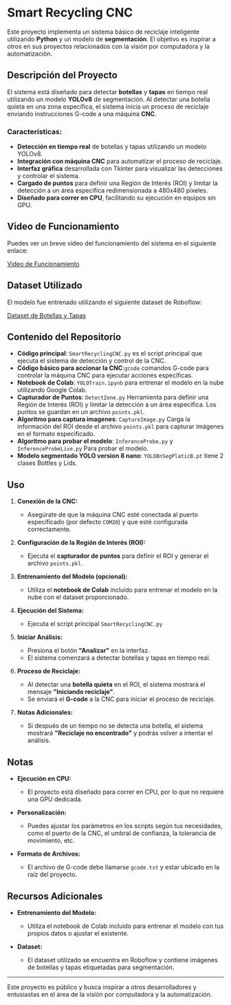 # Smart Recycling CNC

Este proyecto implementa un sistema básico de reciclaje inteligente utilizando **Python** y un modelo de **segmentación**. El objetivo es inspirar a otros en sus proyectos relacionados con la visión por computadora y la automatización.

## Descripción del Proyecto

El sistema está diseñado para detectar **botellas** y **tapas** en tiempo real utilizando un modelo **YOLOv8** de segmentación. Al detectar una botella quieta en una zona específica, el sistema inicia un proceso de reciclaje enviando instrucciones G-code a una máquina **CNC**.

### Características:

- **Detección en tiempo real** de botellas y tapas utilizando un modelo YOLOv8.
- **Integración con máquina CNC** para automatizar el proceso de reciclaje.
- **Interfaz gráfica** desarrollada con Tkinter para visualizar las detecciones y controlar el sistema.
- **Cargado de puntos** para definir una Región de Interés (ROI) y limitar la detección a un área específica redimensionada a 480x480 píxeles.
- **Diseñado para correr en CPU**, facilitando su ejecución en equipos sin GPU.

## Video de Funcionamiento

Puedes ver un breve video del funcionamiento del sistema en el siguiente enlace:

[Video de Funcionamiento](https://drive.google.com/file/d/1D1MtQpHgZ8GRgle3CkPdneBa_89ZZzaj/view?usp=sharing)

## Dataset Utilizado

El modelo fue entrenado utilizando el siguiente dataset de Roboflow:

[Dataset de Botellas y Tapas](https://universe.roboflow.com/labs-odu3x/plastic-bottles-4bt1x)

## Contenido del Repositorio

- **Código principal**: `SmartRecyclingCNC.py` es el script principal que ejecuta el sistema de detección y control de la CNC.
- **Código básico para accionar la CNC**:`gcode`  comandos G-code para controlar la máquina CNC para ejecutar acciones específicas.
- **Notebook de Colab**: `YOLOTrain.ipynb` para entrenar el modelo en la nube utilizando Google Colab.
- **Capturador de Puntos**: `DetectZone.py` Herramienta para definir una Región de Interés (ROI) y limitar la detección a un área específica. Los puntos se guardan en un archivo `points.pkl`.
- **Algoritmo para captura imagenes**: `CaptureImage.py` Carga la información del ROI desde el archivo `points.pkl` para capturar imágenes en el formato especificado.
- **Algoritmo para probar el modelo**: `InferenceProbe.py` y `InferenceProbeLive.py` Para probar el modelo.
- **Modelo segmentado YOLO version 8 nano**: `YOLO8nSegPlaticB.pt` tiene 2 clases Bottles y Lids.



## Uso

1. **Conexión de la CNC:**

   - Asegúrate de que la máquina CNC esté conectada al puerto especificado (por defecto `COM20`) y que esté configurada correctamente.

2. **Configuración de la Región de Interés (ROI):**

   - Ejecuta el **capturador de puntos** para definir el ROI y generar el archivo `points.pkl`.

3. **Entrenamiento del Modelo (opcional):**

   - Utiliza el **notebook de Colab** incluido para entrenar el modelo en la nube con el dataset proporcionado.

4. **Ejecución del Sistema:**

   - Ejecuta el script principal `SmartRecyclingCNC.py`

5. **Iniciar Análisis:**

   - Presiona el botón **"Analizar"** en la interfaz.
   - El sistema comenzará a detectar botellas y tapas en tiempo real.

6. **Proceso de Reciclaje:**

   - Al detectar una **botella quieta** en el ROI, el sistema mostrará el mensaje **"Iniciando reciclaje"**.
   - Se enviará el **G-code** a la CNC para iniciar el proceso de reciclaje.

7. **Notas Adicionales:**

   - Si después de un tiempo no se detecta una botella, el sistema mostrará **"Reciclaje no encontrado"** y podrás volver a intentar el análisis.

## Notas

- **Ejecución en CPU:**

  - El proyecto está diseñado para correr en CPU, por lo que no requiere una GPU dedicada.

- **Personalización:**

  - Puedes ajustar los parámetros en los scripts según tus necesidades, como el puerto de la CNC, el umbral de confianza, la tolerancia de movimiento, etc.

- **Formato de Archivos:**

  - El archivo de G-code debe llamarse `gcode.txt` y estar ubicado en la raíz del proyecto.

## Recursos Adicionales

- **Entrenamiento del Modelo:**

  - Utiliza el notebook de Colab incluido para entrenar el modelo con tus propios datos o ajustar el existente.

- **Dataset:**

  - El dataset utilizado se encuentra en Roboflow y contiene imágenes de botellas y tapas etiquetadas para segmentación.

---

Este proyecto es público y busca inspirar a otros desarrolladores y entusiastas en el área de la visión por computadora y la automatización.
